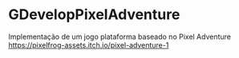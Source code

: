 # GDevelopPixelAdventure
Implementação de um jogo plataforma baseado no Pixel Adventure
https://pixelfrog-assets.itch.io/pixel-adventure-1
